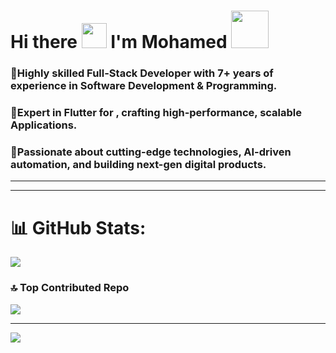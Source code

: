 # Hi there <img src="https://user-images.githubusercontent.com/82110564/189553856-2e7f8f30-80b4-484f-bfaa-9e5eb10f24e5.gif" width="40"/>    I'm Mohamed <img src="https://media.giphy.com/media/ZVik7pBtu9dNS/giphy.gif" width="60"/>



###  🔹Highly skilled Full-Stack Developer with 7+ years of experience in Software Development & Programming.


###  🔹Expert in Flutter for , crafting high-performance, scalable Applications.


###  🔹Passionate about cutting-edge technologies, AI-driven automation, and building next-gen digital products.


---
---

# 📊 GitHub Stats:
![](https://github-readme-streak-stats.herokuapp.com/?user=mohamedd8&theme=dark&hide_border=false)<br/>


### 🔝 Top Contributed Repo
![](https://github-contributor-stats.vercel.app/api?username=mohamedd8&limit=5&theme=dark&combine_all_yearly_contributions=true)

---
[![](https://visitcount.itsvg.in/api?id=mohamedd8&icon=0&color=0)](https://visitcount.itsvg.in)


